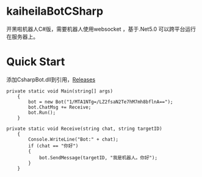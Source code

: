 # kaiheilaBotCSharp
开黑啦机器人C#版，需要机器人使用websocket ，基于.Net5.0 可以跨平台运行在服务器上。


# Quick Start
添加CsharpBot.dll到引用，[Releases](https://github.com/euphoriaer/kaiheilaBotCSharp/releases)

    private static void Main(string[] args)
        {
            bot = new Bot("1/MTA1NTg=/LZ2fsaN2Te7hM7mh8bflnA==");
            bot.ChatMsg += Receive;
            bot.Run();
        }
        
    private static void Receive(string chat, string targetID)
        {
            Console.WriteLine("Bot:" + chat);
            if (chat == "你好")
            {
                bot.SendMessage(targetID, "我是机器人。你好");
            }
        }  


